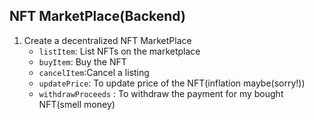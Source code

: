 ## NFT MarketPlace(Backend)
1. Create a decentralized NFT MarketPlace
    - `listItem`: List NFTs on the marketplace
    - `buyItem`: Buy the NFT
    - `cancelItem`:Cancel a listing
    - `updatePrice`: To update price of the NFT(inflation maybe(sorry!))
    - `withdrawProceeds` : To withdraw the payment for my bought NFT(smell money)